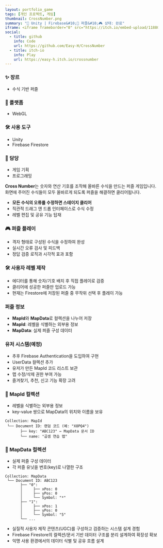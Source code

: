 ```yaml
---
layout: portfolio_game
tags: [개인 프로젝트, 게임]
thumbnail: CrossNumber.png
summary: "🔧 Unity | Firebase&#10;🌟 퍼즐&#10;🎮 상태: 완료"
iframe: <iframe frameborder="0" src="https://itch.io/embed-upload/11880307?color=333333" allow="autoplay; fullscreen" width="300" height="470"><a href="https://easy-h.itch.io/crossnumber">Play Cross Number on itch.io</a></iframe>
social:
  - title: github
    info: Code
    url: https://github.com/Easy-H/CrossNumber
  - title: itch-io
    info: Play
    url: https://easy-h.itch.io/crossnumber
---
```


<!-- card: 💡 게임 개요 -->

### ✨ 장르
- 수식 기반 퍼즐

### 📱 플랫폼
- WebGL

### 🛠 사용 도구
- Unity
- Firebase Firestore

### 👤 담당
- 게임 기획
- 프로그래밍

<!-- card: 📖 게임 소개 -->

**Cross Number**는 숫자와 연산 기호를 조작해 올바른 수식을 만드는 퍼즐 게임입니다.  
화면에 주어진 수식들이 모두 올바르게 되도록 퍼즐을 해결하면 클리어됩니다.

- **모든 수식의 오류를 수정하면 스테이지 클리어**
- 직관적 드래그 앤 드롭 인터페이스로 수식 수정
- 레벨 편집 및 공유 기능 탑재

<!-- card: 🧩 시스템 -->

### 🎮 퍼즐 플레이

- 격자 형태로 구성된 수식을 수정하여 완성
- 실시간 오류 검사 및 피드백
- 정답 검증 로직과 시각적 효과 포함

### 🛠 사용자 레벨 제작

- 에디터를 통해 숫자/기호 배치 후 직접 플레이로 검증
- 클리어에 성공한 퍼즐만 업로드 가능
- 현재는 Firestore에 저장된 퍼즐 중 무작위 선택 후 플레이 가능

<!-- card: ☁️ Firebase Firestore 구조 -->
### 퍼즐 정보
- **MapId**와 **MapData**로 컬렉션을 나누어 저장
- **MapId**: 레벨을 식별하는 외부용 정보
- **MapData**: 실제 퍼즐 구성 데이터
### 유저 시스템(예정)
  - 추후 Firebase Authentication을 도입하여 구현
  - UserData 컬렉션 추가
  - 유저가 만든 MapId 코드 리스트 보관
  - 맵 수정/삭제 권한 부여 가능
  - 즐겨찾기, 추천, 신고 기능 확장 고려

<!-- card: ☁️ Firebase Firestore 구조 -->

### 📁 MapId 컬렉션
- 레벨을 식별하는 외부용 정보
- key-value 쌍으로 MapData의 위치와 이름을 보유

```plaintext
Collection: MapId
 └── Document ID: 랜덤 코드 (예: "X8PQ4")
       ├── key: "ABC123" ← MapData 문서 ID
       └── name: "곱셈 연습 맵"
```

<!-- card: ☁️ Firebase Firestore 구조 -->
### 📁 MapData 컬렉션
- 실제 퍼즐 구성 데이터
- 각 퍼즐 유닛을 번호(key)로 나열한 구조
```plaintext
Collection: MapData
 └── Document ID: ABC123
       ├── "0":
       │     ├── xPos: 0
       │     ├── yPos: 0
       │     └── Symbol: "*"
       ├── "1":
       │     ├── xPos: 1
       │     ├── yPos: 0
       │     └── Symbol: "5"
       └── ...
```

<!-- card: 🌱 회고 -->

- 실질적 사용자 제작 콘텐츠(UGC)를 구성하고 검증하는 시스템 설계 경험
- Firebase Firestore의 컬렉션/문서 기반 데이터 구조를 분리 설계하여 확장성 확보
- 익명 사용 환경에서의 데이터 식별 및 공유 흐름 설계